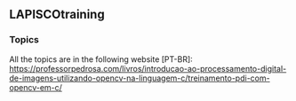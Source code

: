 ## LAPISCOtraining

### Topics

All the topics are in the following website [PT-BR]:
<https://professorpedrosa.com/livros/introducao-ao-processamento-digital-de-imagens-utilizando-opencv-na-linguagem-c/treinamento-pdi-com-opencv-em-c/>
